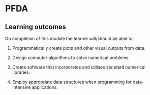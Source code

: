 # PFDA

## Learning outcomes

On completion of this module the learner will/should be able to;

 
1. Programmatically create plots and other visual outputs from data.

2. Design computer algorithms to solve numerical problems.

3. Create software that incorporates and utilises standard numerical libraries.

4. Employ appropriate data structures when programming for data-intensive applications.